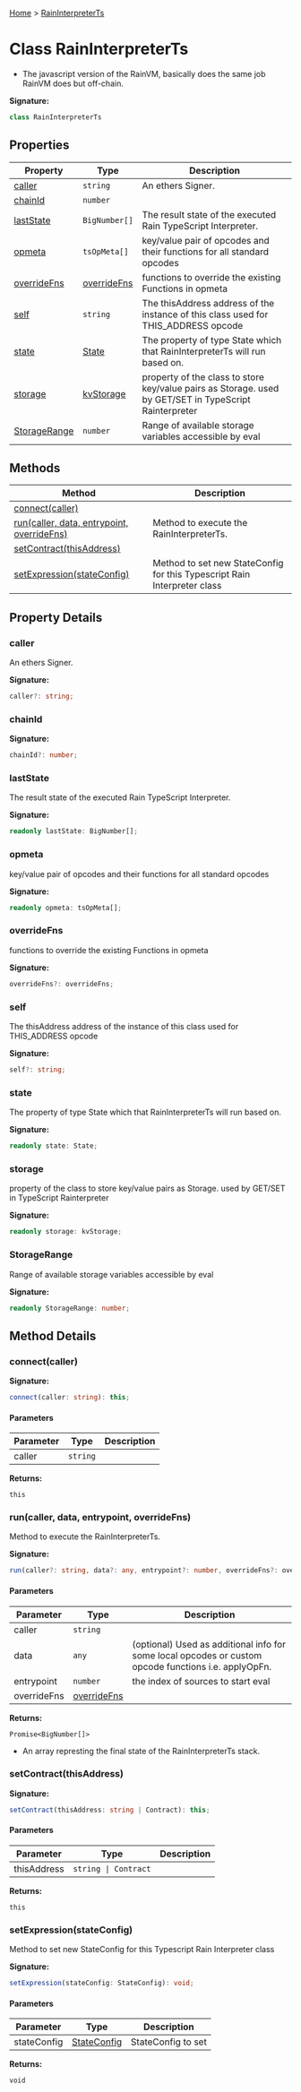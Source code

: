 [Home](../index.md) &gt; [RainInterpreterTs](./raininterpreterts.md)

# Class RainInterpreterTs

- The javascript version of the RainVM, basically does the same job RainVM does but off-chain.

<b>Signature:</b>

```typescript
class RainInterpreterTs 
```

## Properties

|  Property | Type | Description |
|  --- | --- | --- |
|  [caller](./raininterpreterts.md#caller-property) | `string` | An ethers Signer. |
|  [chainId](./raininterpreterts.md#chainId-property) | `number` |  |
|  [lastState](./raininterpreterts.md#lastState-property) | `BigNumber[]` | The result state of the executed Rain TypeScript Interpreter. |
|  [opmeta](./raininterpreterts.md#opmeta-property) | `tsOpMeta[]` | key/value pair of opcodes and their functions for all standard opcodes |
|  [overrideFns](./raininterpreterts.md#overrideFns-property) | [overrideFns](../types/overridefns.md) | functions to override the existing Functions in opmeta |
|  [self](./raininterpreterts.md#self-property) | `string` | The thisAddress address of the instance of this class used for THIS\_ADDRESS opcode |
|  [state](./raininterpreterts.md#state-property) | [State](../interfaces/state.md) | The property of type State which that RainInterpreterTs will run based on. |
|  [storage](./raininterpreterts.md#storage-property) | [kvStorage](../types/kvstorage.md) | property of the class to store key/value pairs as Storage. used by GET/SET in TypeScript Rainterpreter |
|  [StorageRange](./raininterpreterts.md#StorageRange-property) | `number` | Range of available storage variables accessible by eval |

## Methods

|  Method | Description |
|  --- | --- |
|  [connect(caller)](./raininterpreterts.md#connect-method-1) |  |
|  [run(caller, data, entrypoint, overrideFns)](./raininterpreterts.md#run-method-1) | Method to execute the RainInterpreterTs. |
|  [setContract(thisAddress)](./raininterpreterts.md#setContract-method-1) |  |
|  [setExpression(stateConfig)](./raininterpreterts.md#setExpression-method-1) | Method to set new StateConfig for this Typescript Rain Interpreter class |

## Property Details

<a id="caller-property"></a>

### caller

An ethers Signer.

<b>Signature:</b>

```typescript
caller?: string;
```

<a id="chainId-property"></a>

### chainId

<b>Signature:</b>

```typescript
chainId?: number;
```

<a id="lastState-property"></a>

### lastState

The result state of the executed Rain TypeScript Interpreter.

<b>Signature:</b>

```typescript
readonly lastState: BigNumber[];
```

<a id="opmeta-property"></a>

### opmeta

key/value pair of opcodes and their functions for all standard opcodes

<b>Signature:</b>

```typescript
readonly opmeta: tsOpMeta[];
```

<a id="overrideFns-property"></a>

### overrideFns

functions to override the existing Functions in opmeta

<b>Signature:</b>

```typescript
overrideFns?: overrideFns;
```

<a id="self-property"></a>

### self

The thisAddress address of the instance of this class used for THIS\_ADDRESS opcode

<b>Signature:</b>

```typescript
self?: string;
```

<a id="state-property"></a>

### state

The property of type State which that RainInterpreterTs will run based on.

<b>Signature:</b>

```typescript
readonly state: State;
```

<a id="storage-property"></a>

### storage

property of the class to store key/value pairs as Storage. used by GET/SET in TypeScript Rainterpreter

<b>Signature:</b>

```typescript
readonly storage: kvStorage;
```

<a id="StorageRange-property"></a>

### StorageRange

Range of available storage variables accessible by eval

<b>Signature:</b>

```typescript
readonly StorageRange: number;
```

## Method Details

<a id="connect-method-1"></a>

### connect(caller)


<b>Signature:</b>

```typescript
connect(caller: string): this;
```

#### Parameters

|  Parameter | Type | Description |
|  --- | --- | --- |
|  caller | `string` |  |

<b>Returns:</b>

`this`

<a id="run-method-1"></a>

### run(caller, data, entrypoint, overrideFns)

Method to execute the RainInterpreterTs.

<b>Signature:</b>

```typescript
run(caller?: string, data?: any, entrypoint?: number, overrideFns?: overrideFns): Promise<BigNumber[]>;
```

#### Parameters

|  Parameter | Type | Description |
|  --- | --- | --- |
|  caller | `string` |  |
|  data | `any` | (optional) Used as additional info for some local opcodes or custom opcode functions i.e. applyOpFn. |
|  entrypoint | `number` | the index of sources to start eval |
|  overrideFns | [overrideFns](../types/overridefns.md) |  |

<b>Returns:</b>

`Promise<BigNumber[]>`

- An array represting the final state of the RainInterpreterTs stack.

<a id="setContract-method-1"></a>

### setContract(thisAddress)


<b>Signature:</b>

```typescript
setContract(thisAddress: string | Contract): this;
```

#### Parameters

|  Parameter | Type | Description |
|  --- | --- | --- |
|  thisAddress | `string \| Contract` |  |

<b>Returns:</b>

`this`

<a id="setExpression-method-1"></a>

### setExpression(stateConfig)

Method to set new StateConfig for this Typescript Rain Interpreter class

<b>Signature:</b>

```typescript
setExpression(stateConfig: StateConfig): void;
```

#### Parameters

|  Parameter | Type | Description |
|  --- | --- | --- |
|  stateConfig | [StateConfig](../types/stateconfig.md) | StateConfig to set |

<b>Returns:</b>

`void`

